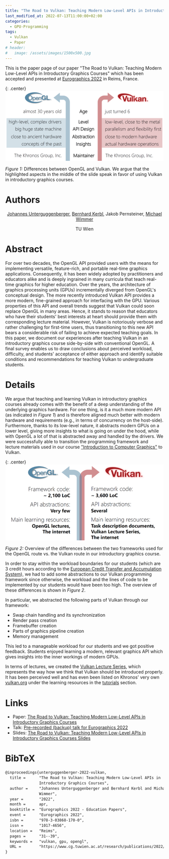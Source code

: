 ```yaml
---
title: "The Road to Vulkan: Teaching Modern Low-Level APIs in Introductory Graphics Courses"
last_modified_at: 2022-07-13T11:00:00+02:00
categories:
  - GPU-Programming
tags:
  - Vulkan
  - Paper
# header:
#   image: /assets/images/1500x500.jpg
---
```


This is the paper page of our paper "The Road to Vulkan: Teaching Modern Low-Level APIs in Introductory Graphics Courses" which has been accepted and presented at [Eurographics 2022](https://eg2022.univ-reims.fr/) in Reims, France.

{: .center}
[![Differences between OpenGL and Vulkan](/assets/images/vlk-differences-gl-vk.png)](/assets/images/vlk-differences-gl-vk.png)

_Figure 1:_ Differences between OpenGL and Vulkan. We argue that the highlighted aspects in the middle of the slide speak in favor of using Vulkan in introductory graphics courses.

# Authors

<div style="display:block; text-align: center; padding-bottom: 1em;">
  <a href="https://www.cg.tuwien.ac.at/staff/JohannesUnterguggenberger">Johannes Unterguggenberger</a>, <a href="https://www.cg.tuwien.ac.at/staff/BernhardKerbl">Bernhard Kerbl</a>, Jakob Pernsteiner, <a href="https://www.cg.tuwien.ac.at/staff/MichaelWimmer">Michael Wimmer</a>
</div>
<div style="display:block; text-align: center;">
  TU Wien
</div>

# Abstract

For over two decades, the OpenGL API provided users with the means for implementing versatile, feature-rich, and portable real-time graphics applications. Consequently, it has been widely adopted by practitioners and educators alike and is deeply ingrained in many curricula that teach real-time graphics for higher education. Over the years, the architecture of graphics processing units (GPUs) incrementally diverged from OpenGL's conceptual design. The more recently introduced Vulkan API provides a more modern, fine-grained approach for interfacing with the GPU. Various properties of this API and overall trends suggest that Vulkan could soon replace OpenGL in many areas. Hence, it stands to reason that educators who have their students' best interests at heart should provide them with corresponding lecture material. However, Vulkan is notoriously verbose and rather challenging for first-time users, thus transitioning to this new API bears a considerable risk of failing to achieve expected teaching goals. In this paper, we document our experiences after teaching Vulkan in an introductory graphics course side-by-side with conventional OpenGL. A final survey enables us to draw conclusions about perceived workload, difficulty, and students' acceptance of either approach and identify suitable conditions and recommendations for teaching Vulkan to undergraduate students.

# Details

We argue that teaching and learning Vulkan in introductory graphics courses already comes with the benefit of a deep understanding of the underlying graphics hardware. For one thing, is it a much more modern API (as indicated in _Figure 1_) and is therefore aligned much better with modern hardware and requirements (e.g., in terms of concurrency on the host-side). Furthermore, thanks to its low-level nature, it abstracts modern GPUs on a lower level, giving more insights to what is going on under the hood, while with OpenGL a lot of that is abstracted away and handled by the drivers.
We were successfully able to transition the programming framework and lecture materials used in our course ["Introduction to Computer Graphics"](https://www.cg.tuwien.ac.at/courses/EinfCG/UE/2021W) to Vulkan. 

{: .center}
[![OpenGL framework vs. Vulkan framework in our course](/assets/images/vlk-framework-differences.png)](/assets/images/vlk-framework-differences.png)

_Figure 2:_ Overview of the differences between the two frameworks used for the OpenGL route vs. the Vulkan route in our introductory graphics course.

In order to stay within the workload boundaries for our students (which are 3 credit hours according to the [European Credit Transfer and Accumulation System](https://education.ec.europa.eu/education-levels/higher-education/inclusive-and-connected-higher-education/european-credit-transfer-and-accumulation-system)), we had to add some abstractions to our Vulkan programming framework since otherwise, the workload and the lines of code to be implemented by our students would have been too high. The overview of these differences is shown in _Figure 2_.

In particular, we abstracted the following parts of Vulkan through our framework:
- Swap chain handling and its synchronization
- Render pass creation
- Framebuffer creation
- Parts of graphics pipeline creation
- Memory management

This led to a manageable workload for our students and we got positive feedback. Students enjoyed learning a modern, relevant graphics API which gives insights into the inner workings of modern GPUs. 

In terms of lectures, we created the [Vulkan Lecture Series](https://www.youtube.com/playlist?list=PLmIqTlJ6KsE1Jx5HV4sd2jOe3V1KMHHgn), which represents the way how we think that Vulkan should be introduced properly. It has been perceived well and has even been listed on Khronos' very own [vulkan.org](https://www.vulkan.org/) under the learning resources in the [tutorials](https://www.vulkan.org/learn#vulkan-tutorials) section.

# Links
- Paper: [The Road to Vulkan: Teaching Modern Low-Level APIs in Introductory Graphics Courses](https://www.cg.tuwien.ac.at/research/publications/2022/unterguggenberger-2022-vulkan/unterguggenberger-2022-vulkan-paper.pdf)
- Talk: [Pre-recorded (backup) talk for Eurographics 2022](https://youtu.be/ZG0ct4V6c0k)
- Slides: [The Road to Vulkan: Teaching Modern Low-Level APIs in Introductory Graphics Courses Slides](https://www.cg.tuwien.ac.at/research/publications/2022/unterguggenberger-2022-vulkan/unterguggenberger-2022-vulkan-slides.pdf)

# BibTeX

```tex
@inproceedings{unterguggenberger-2022-vulkan,
  title =      "The Road to Vulkan: Teaching Modern Low-Level APIs in
               Introductory Graphics Courses",
  author =     "Johannes Unterguggenberger and Bernhard Kerbl and Michael
               Wimmer",
  year =       "2022",
  month =      apr,
  booktitle =  "Eurographics 2022 - Education Papers",
  event =      "Eurographics 2022",
  isbn =       "978-3-03868-170-0",
  issn =       "1017-4656",
  location =   "Reims",
  pages =      "31--39",
  keywords =   "vulkan, gpu, opengl",
  URL =        "https://www.cg.tuwien.ac.at/research/publications/2022/unterguggenberger-2022-vulkan/",
}
```              
